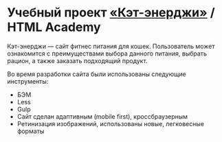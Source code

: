 # Учебный проект [«Кэт-энерджи»](https://ilyachever.github.io/energy/) / HTML Academy

Кэт-энерджи — сайт фитнес питания для кошек. Пользователь может ознакомится с преимуществами выбора данного питания, выбрать рацион, а также заказать подходящий продукт.

Во время разработки сайта были использованы следующие инструменты:
<ul>
  <li>БЭМ</li>
  <li>Less</li>
  <li>Gulp</li>
  <li>Сайт сделан адаптивным (mobile first), кроссбраузерным</li>
  <li>Ретинизация изображений, использованы новые, легковесные форматы</li>
</ul>


